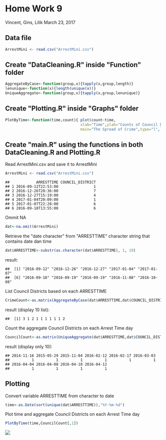 Home Work 9
================
Vincent, Gins, Lilik
March 23, 2017

Data file
---------

``` r
ArrestMini <- read.csv("ArrestMini.csv")
```

Create "DataCleaning.R" inside "Function" folder
------------------------------------------------

``` r
AggregateByCase<-function(group,x){tapply(x,group,length)}
lenunique<-function(x){length(unique(x))}
UniqueAggregate<-function(group,x){tapply(x,group,lenunique)}
```

Create "Plotting.R" inside "Graphs" folder
------------------------------------------

``` r
PlotByTime<-function(time,count){ plot(count~time,
                                  xlab="Time",ylab="Counts of Council Districts Having Crime",
                                  main="The Spread of Crime",type="l",lwd=1)}
```

Create "main.R" using the functions in both DataCleaning.R and Plotting.R
-------------------------------------------------------------------------

Read ArrestMini.csv and save it to ArrestMini

``` r
ArrestMini <- read.csv("ArrestMini.csv")
```

    ##            ARRESTTIME COUNCIL_DISTRICT
    ## 1 2016-09-12T22:53:00                1
    ## 2 2016-12-26T20:36:00                7
    ## 3 2016-12-27T15:19:00                4
    ## 4 2017-01-04T20:09:00                1
    ## 5 2017-01-07T22:28:00                6
    ## 6 2016-09-18T13:55:00                6

Ommit NA

``` r
dat<-na.omit(ArrestMini)
```

Retrieve the "date character" from "ARRESTTIME" character string that contains date dan time

``` r
dat$ARRESTTIME<-substr(as.character(dat$ARRESTTIME), 1, 10)
```

result:

    ##  [1] "2016-09-12" "2016-12-26" "2016-12-27" "2017-01-04" "2017-01-07"
    ##  [6] "2016-09-18" "2016-09-19" "2016-09-19" "2016-11-08" "2016-10-08"

List Council Districts based on each ARRESTTIME

``` r
CrimeCount<-as.matrix(AggregateByCase(dat$ARRESTTIME,dat$COUNCIL_DISTRICT))
```

result (display 10 list):

    ##  [1] 3 1 2 1 1 1 1 1 1 2

Count the aggregate Council Districts on each Arrest Time day

``` r
CouncilCount<-as.matrix(UniqueAggregate(dat$ARRESTTIME,dat$COUNCIL_DISTRICT))
```

result (display only 10):

    ## 2014-11-16 2015-05-29 2015-11-04 2016-02-12 2016-02-17 2016-03-03 
    ##          1          1          1          1          1          1 
    ## 2016-04-04 2016-04-08 2016-04-10 2016-04-12 
    ##          1          1          1          1

Plotting
--------

Convert variable ARRESTTIME from character to date

``` r
time<-as.Date(sort(unique(dat$ARRESTTIME)),"%Y-%m-%d")
```

Plot time and aggregate Council Districts on each Arrest Time day

``` r
PlotByTime(time,CouncilCount[,1])
```

![](README_files/figure-markdown_github/unnamed-chunk-14-1.png)
